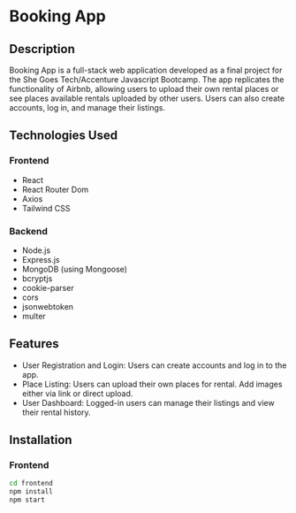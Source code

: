 # Booking App

## Description

Booking App is a full-stack web application developed as a final project for the She Goes Tech/Accenture Javascript Bootcamp. The app replicates the functionality of Airbnb, allowing users to upload their own rental places or see places available rentals uploaded by other users. Users can also create accounts, log in, and manage their listings.

## Technologies Used

### Frontend

- React
- React Router Dom
- Axios
- Tailwind CSS

### Backend

- Node.js
- Express.js
- MongoDB (using Mongoose)
- bcryptjs
- cookie-parser
- cors
- jsonwebtoken
- multer

## Features

- User Registration and Login: Users can create accounts and log in to the app.
- Place Listing: Users can upload their own places for rental. Add images either via link or direct upload.
- User Dashboard: Logged-in users can manage their listings and view their rental history.

## Installation

### Frontend

```bash
cd frontend
npm install
npm start
```
